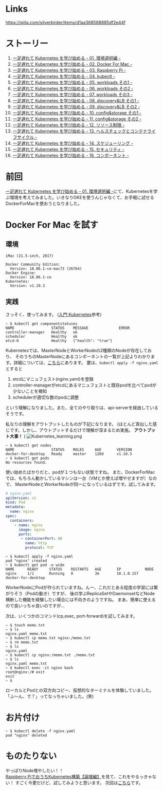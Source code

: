 <!-- 
title: 一足遅れて Kubernetes を学び始める - 02. Docker For Mac -
date: 2019-04-27T00:00:00+09:00
draft: false
description: description
image: 
icon: 😎
-->
# Links
https://qiita.com/silverbirder/items/d1aa368568885df2e44f

# ストーリー
1. [一足遅れて Kubernetes を学び始める - 01. 環境選択編 -](https://qiita.com/silverbirder/items/34b823c1a4449d40e610)
1. [一足遅れて Kubernetes を学び始める - 02. Docker For Mac -](https://qiita.com/silverbirder/items/d1aa368568885df2e44f)
1. [一足遅れて Kubernetes を学び始める - 03. Raspberry Pi -](https://qiita.com/silverbirder/items/cfaaba136b74b3140902)
1. [一足遅れて Kubernetes を学び始める - 04. kubectl -](https://qiita.com/silverbirder/items/7ae773b6519b940b5be4)
1. [一足遅れて Kubernetes を学び始める - 05. workloads その1 -](https://qiita.com/silverbirder/items/7041aa5d4126a6784d59)
1. [一足遅れて Kubernetes を学び始める - 06. workloads その2 -](https://qiita.com/silverbirder/items/d3522237b28703a9adb6)
1. [一足遅れて Kubernetes を学び始める - 07. workloads その3 -](https://qiita.com/silverbirder/items/937e1b5f6b3589452932)
1. [一足遅れて Kubernetes を学び始める - 08. discovery&LB その1 -](https://qiita.com/silverbirder/items/3a46ab92b45cdcc56ccd)
1. [一足遅れて Kubernetes を学び始める - 09. discovery&LB その2 -](https://qiita.com/silverbirder/items/f6290a7868849d57b9f1)
1. [一足遅れて Kubernetes を学び始める - 10. config&storage その1 -](https://qiita.com/silverbirder/items/cb17f02f52c7b5c2aafd)
1. [一足遅れて Kubernetes を学び始める - 11. config&storage その2 -](https://qiita.com/silverbirder/items/8d7a5473fa6969954e21)
1. [一足遅れて Kubernetes を学び始める - 12. リソース制限 -](https://qiita.com/silverbirder/items/5c0703f8fa055ade9f21)
1. [一足遅れて Kubernetes を学び始める - 13. ヘルスチェックとコンテナライフサイクル -](https://qiita.com/silverbirder/items/8df21f399c453b9f8e51)
1. [一足遅れて Kubernetes を学び始める - 14. スケジューリング -](https://qiita.com/silverbirder/items/cae4649d9f9336bc01fd)
1. [一足遅れて Kubernetes を学び始める - 15. セキュリティ -](https://qiita.com/silverbirder/items/8ea729949ab3bb4cf540)
1. [一足遅れて Kubernetes を学び始める - 16. コンポーネント -](https://qiita.com/silverbirder/items/a68499a10dd00c192947)

# 前回
[一足遅れて Kubernetes を学び始める - 01. 環境選択編 -](https://qiita.com/silverbirder/items/34b823c1a4449d40e610)にて、Kubernetesを学ぶ環境を考えてみました。いきなりGKEを使うんじゃなくて、お手軽に試せるDockerForMacを使おうとなりました。

# Docker For Mac を試す

## 環境

```text:machine
iMac (21.5-inch, 2017)
```
```text:docker
Docker Community Edition:
  Version: 18.06.1-ce-mac73 (26764)
Docker Engine:
  Version: 18.06.1-ce
Kubernetes:
  Version: v1.10.3
```

## 実践
さっそく、使ってみます。 ([入門 Kubernetes](https://www.oreilly.co.jp/books/9784873118406/)参考)

```shell
~ $ kubectl get componentstatuses
NAME                 STATUS    MESSAGE              ERROR
controller-manager   Healthy   ok
scheduler            Healthy   ok
etcd-0               Healthy   {"health": "true"}
```
Kubernetesでは、MasterNodeとWorkerNodeの2種類のNodeが存在しており、
そのうちのMasterNodeにあるコンポーネントの一覧が上記よりわかります。詳細については、[こちら](https://qiita.com/tkusumi/items/c2a92cd52bfdb9edd613)にあります。
要は、`kubectl apply -f nginx.yaml` とすると

1. etcdにマニュフェスト(nginx.yaml)を登録
1. controller-managerがetcdにあるマニュフェストと既存podを比べてpodが少ないことを検知
1. schedulerが適切な数のpodに調整

という理解になりました。また、全てのやり取りは、api-serverを経由しているそうです。

私なりの理解をアウトプットしたものが下記になります。
(ほとんど真似した感じです。しかし、アウトプットするだけで理解が深まるため実施。 **アウトプット大事！** )
![Kubernetes_learning.png](https://qiita-image-store.s3.ap-northeast-1.amazonaws.com/0/143813/f53b8321-a01c-c03e-77cb-2e90a1ca30ef.png)


```shell
~ $ kubectl get nodes
NAME                 STATUS    ROLES     AGE       VERSION
docker-for-desktop   Ready     master    120d      v1.10.3
~ $ kubectl get pods
No resources found.
```
使い始めたばかりだと、podが１つもない状態ですね。
また、DockerForMacでは、もちろん動かしているマシンは一台（VMとか使えば増やせますが）なので、
MasterNodeとWorkerNodeが同一になっているはずです。試してみます。

```yaml
# nginx.yaml
apiVersion: v1
kind: Pod
metadata:
  name: nginx
spec:
  containers:
    - name: nginx
      image: nginx
      ports:
       - containerPort: 80
         name: http
         protocol: TCP
```

```shell
~ $ kubectl apply -f nginx.yaml
pod "nginx" created
~ $ kubectl get pod -o wide
NAME      READY     STATUS    RESTARTS   AGE       IP           NODE
nginx     1/1       Running   0          3m        10.1.0.157   docker-for-desktop
```

WorkerNodeにPodが作られていますね。んー、これだとある程度の学習には繋がりそう（Podの動き）ですが、
後の学ぶReplicaSetやDaemonsetなどNode横断した機能を経験したい場合には不向きのようですね。
まあ、簡単に使えるので良いっちゃ良いのですが...

次は、いくつかのコマンド(cp,exec, port-forward)を試してみます。

```shell
~ $ touch memo.txt
~ $ ls
nginx.yaml memo.txt
~ $ kubectl cp memo.txt nginx:/memo.txt
~ $ rm memo.txt
~ $ ls
nginx.yaml
~ $ kubectl cp nginx:/memo.txt ./memo.txt
~ $ ls
nginx.yaml memo.txt
~ $ kubectl exec -it nginx bash
root@nginx:/# exit
exit
~ $
```

ローカルとPodとの双方向コピー、仮想的なターミナルを体験していました。
「ふ〜ん、で？」ってなっちゃいました。(笑)

# お片付け

```shell
~ $ kubectl delete -f nginx.yaml
pod "nginx" deleted
```

# ものたりない
やっぱりNode増やしたい！！
[Raspberry PiでおうちKubernetes構築【論理編】](https://qiita.com/go_vargo/items/29f6d832ea0a289b4778)を見て、これをやるっきゃない！
すごく今更だけど、試してみようと思います。
次回は[こちら](https://qiita.com/silverbirder/items/cfaaba136b74b3140902)です。
